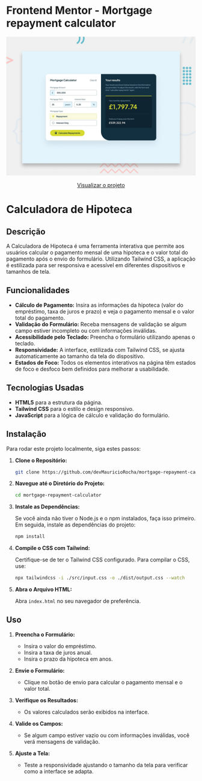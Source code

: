 # Frontend Mentor - Mortgage repayment calculator

![Design preview for the Mortgage repayment calculator coding challenge](./preview.jpg)
<div align="center">
    <a href="https://calculadora-hipoteca-ten.vercel.app/" target="_blank">Visualizar o projeto</a>
</div>

# Calculadora de Hipoteca

## Descrição

A Calculadora de Hipoteca é uma ferramenta interativa que permite aos usuários calcular o pagamento mensal de uma hipoteca e o valor total do pagamento após o envio do formulário. Utilizando Tailwind CSS, a aplicação é estilizada para ser responsiva e acessível em diferentes dispositivos e tamanhos de tela.

## Funcionalidades

- **Cálculo de Pagamento:** Insira as informações da hipoteca (valor do empréstimo, taxa de juros e prazo) e veja o pagamento mensal e o valor total do pagamento.
- **Validação do Formulário:** Receba mensagens de validação se algum campo estiver incompleto ou com informações inválidas.
- **Acessibilidade pelo Teclado:** Preencha o formulário utilizando apenas o teclado.
- **Responsividade:** A interface, estilizada com Tailwind CSS, se ajusta automaticamente ao tamanho da tela do dispositivo.
- **Estados de Foco:** Todos os elementos interativos na página têm estados de foco e desfoco bem definidos para melhorar a usabilidade.

## Tecnologias Usadas

- **HTML5** para a estrutura da página.
- **Tailwind CSS** para o estilo e design responsivo.
- **JavaScript** para a lógica de cálculo e validação do formulário.

## Instalação

Para rodar este projeto localmente, siga estes passos:

1. **Clone o Repositório:**

    ```bash
    git clone https://github.com/devMauricioRocha/mortgage-repayment-calculator.git
    ```

2. **Navegue até o Diretório do Projeto:**

    ```bash
    cd mortgage-repayment-calculator
    ```

3. **Instale as Dependências:**

    Se você ainda não tiver o Node.js e o npm instalados, faça isso primeiro. Em seguida, instale as dependências do projeto:

    ```bash
    npm install
    ```

4. **Compile o CSS com Tailwind:**

    Certifique-se de ter o Tailwind CSS configurado. Para compilar o CSS, use:

    ```bash
    npx tailwindcss -i ./src/input.css -o ./dist/output.css --watch
    ```

5. **Abra o Arquivo HTML:**

    Abra `index.html` no seu navegador de preferência.

## Uso

1. **Preencha o Formulário:**
    - Insira o valor do empréstimo.
    - Insira a taxa de juros anual.
    - Insira o prazo da hipoteca em anos.

2. **Envie o Formulário:**
    - Clique no botão de envio para calcular o pagamento mensal e o valor total.

3. **Verifique os Resultados:**
    - Os valores calculados serão exibidos na interface.

4. **Valide os Campos:**
    - Se algum campo estiver vazio ou com informações inválidas, você verá mensagens de validação.

5. **Ajuste a Tela:**
    - Teste a responsividade ajustando o tamanho da tela para verificar como a interface se adapta.
